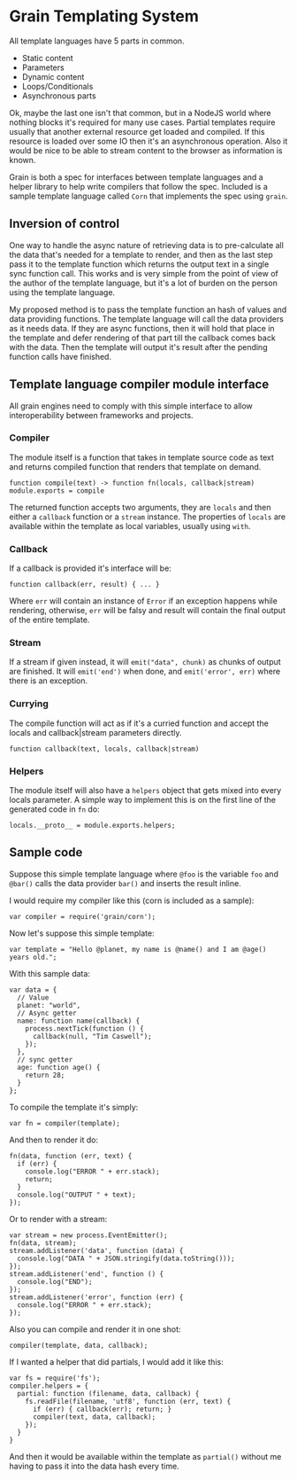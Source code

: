 # Grain Templating System

All template languages have 5 parts in common.

 - Static content
 - Parameters
 - Dynamic content
 - Loops/Conditionals
 - Asynchronous parts

Ok, maybe the last one isn't that common, but in a NodeJS world where nothing blocks it's required for many use cases.  Partial templates require usually that another external resource get loaded and compiled.  If this resource is loaded over some IO then it's an asynchronous operation.  Also it would be nice to be able to stream content to the browser as information is known.

Grain is both a spec for interfaces between template languages and a helper library to help write compilers that follow the spec.  Included is a sample template language called `Corn` that implements the spec using `grain`.

## Inversion of control

One way to handle the async nature of retrieving data is to pre-calculate all the data that's needed for a template to render, and then as the last step pass it to the template function which returns the output text in a single sync function call.  This works and is very simple from the point of view of the author of the template language, but it's a lot of burden on the person using the template language.

My proposed method is to pass the template function an hash of values and data providing functions.  The template language will call the data providers as it needs data.  If they are async functions, then it will hold that place in the template and defer rendering of that part till the callback comes back with the data.  Then the template will output it's result after the pending function calls have finished.

## Template language compiler module interface

All grain engines need to comply with this simple interface to allow interoperability between frameworks and projects.

### Compiler

The module itself is a function that takes in template source code as text and returns compiled function that renders that template on demand.

    function compile(text) -> function fn(locals, callback|stream)
    module.exports = compile

The returned function accepts two arguments, they are `locals` and then either a `callback` function or a `stream` instance.  The properties of `locals` are available within the template as local variables, usually using `with`.

### Callback

If a callback is provided it's interface will be:

    function callback(err, result) { ... }

Where `err` will contain an instance of `Error` if an exception happens while rendering, otherwise, `err` will be falsy and result will contain the final output of the entire template.

### Stream

If a stream if given instead, it will `emit("data", chunk)` as chunks of output are finished.  It will `emit('end')` when done, and `emit('error', err)` where there is an exception.

### Currying

The compile function will act as if it's a curried function and accept the locals and callback|stream parameters directly.

    function callback(text, locals, callback|stream)

### Helpers

The module itself will also have a `helpers` object that gets mixed into every locals parameter.  A simple way to implement this is on the first line of the generated code in `fn` do:

    locals.__proto__ = module.exports.helpers;

## Sample code

Suppose this simple template language where `@foo` is the variable `foo` and `@bar()` calls the data provider `bar()` and inserts the result inline.

I would require my compiler like this (corn is included as a sample):

    var compiler = require('grain/corn');

Now let's suppose this simple template:

    var template = "Hello @planet, my name is @name() and I am @age() years old.";

With this sample data:

    var data = {
      // Value
      planet: "world",
      // Async getter
      name: function name(callback) {
        process.nextTick(function () {
          callback(null, "Tim Caswell");
        });
      },
      // sync getter
      age: function age() {
        return 28;
      }
    };

To compile the template it's simply:

    var fn = compiler(template);

And then to render it do:

    fn(data, function (err, text) {
      if (err) {
        console.log("ERROR " + err.stack);
        return;
      }
      console.log("OUTPUT " + text);
    });

Or to render with a stream:

    var stream = new process.EventEmitter();
    fn(data, stream);
    stream.addListener('data', function (data) {
      console.log("DATA " + JSON.stringify(data.toString()));
    });
    stream.addListener('end', function () {
      console.log("END");
    });
    stream.addListener('error', function (err) {
      console.log("ERROR " + err.stack);
    });

Also you can compile and render it in one shot:
  
    compiler(template, data, callback);

If I wanted a helper that did partials, I would add it like this:

    var fs = require('fs');
    compiler.helpers = {
      partial: function (filename, data, callback) {
        fs.readFile(filename, 'utf8', function (err, text) {
          if (err) { callback(err); return; }
          compiler(text, data, callback);
        });
      }
    }

And then it would be available within the template as `partial()` without me having to pass it into the data hash every time.
